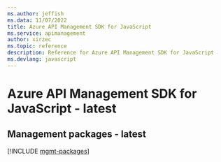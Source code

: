 ```yaml
---
ms.author: jeffish
ms.data: 11/07/2022
title: Azure API Management SDK for JavaScript
ms.service: apimanagement
author: xirzec
ms.topic: reference
description: Reference for Azure API Management SDK for JavaScript
ms.devlang: javascript
---
```

# Azure API Management SDK for JavaScript - latest

## Management packages - latest
[!INCLUDE [mgmt-packages](api-management-mgmt-index.md)]